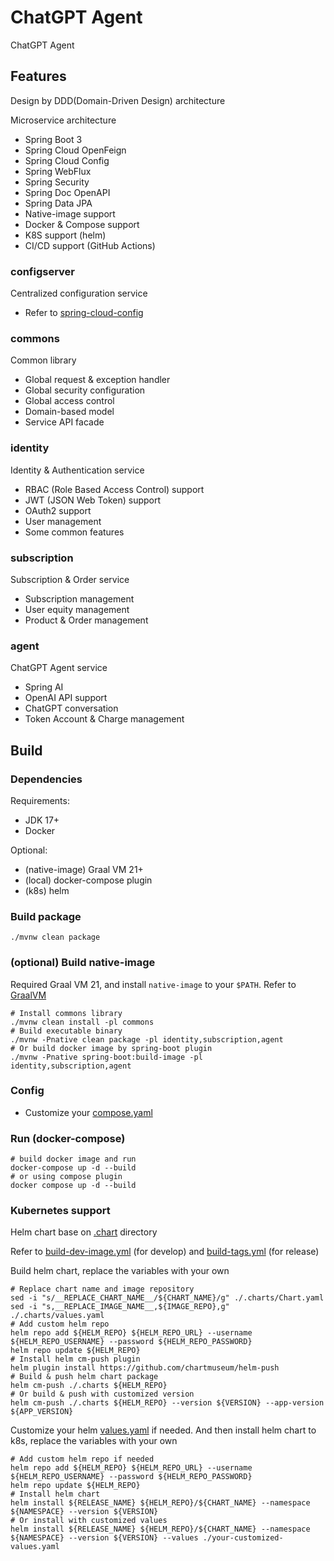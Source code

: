 # ChatGPT Agent

ChatGPT Agent

## Features

Design by DDD(Domain-Driven Design) architecture

Microservice architecture

- Spring Boot 3
- Spring Cloud OpenFeign
- Spring Cloud Config
- Spring WebFlux
- Spring Security
- Spring Doc OpenAPI
- Spring Data JPA
- Native-image support
- Docker & Compose support
- K8S support (helm)
- CI/CD support (GitHub Actions)

### configserver

Centralized configuration service

- Refer
  to [spring-cloud-config](https://docs.spring.io/spring-cloud-config/docs/current/reference/html/#_spring_cloud_config_server)

### commons

Common library

- Global request & exception handler
- Global security configuration
- Global access control
- Domain-based model
- Service API facade

### identity

Identity & Authentication service

- RBAC (Role Based Access Control) support
- JWT (JSON Web Token) support
- OAuth2 support
- User management
- Some common features

### subscription

Subscription & Order service

- Subscription management
- User equity management
- Product & Order management

### agent

ChatGPT Agent service

- Spring AI
- OpenAI API support
- ChatGPT conversation
- Token Account & Charge management

## Build

### Dependencies

Requirements:

- JDK 17+
- Docker

Optional:

- (native-image) Graal VM 21+
- (local) docker-compose plugin
- (k8s) helm

### Build package

```shell script
./mvnw clean package
```

### (optional) Build native-image

Required Graal VM 21, and install `native-image` to your `$PATH`.
Refer to [GraalVM](https://www.graalvm.org/docs/getting-started/)

```shell
# Install commons library
./mvnw clean install -pl commons
# Build executable binary
./mvnw -Pnative clean package -pl identity,subscription,agent
# Or build docker image by spring-boot plugin
./mvnw -Pnative spring-boot:build-image -pl identity,subscription,agent

```

### Config

- Customize your [compose.yaml](compose.yaml)

### Run (docker-compose)

```shell
# build docker image and run
docker-compose up -d --build
# or using compose plugin
docker compose up -d --build
```

### Kubernetes support

Helm chart base on [.chart](.charts) directory

Refer to [build-dev-image.yml](.github%2Fworkflows%2Fbuild-dev-image.yml) (for develop)
and [build-tags.yml](.github%2Fworkflows%2Fbuild-tags.yml) (for release)

Build helm chart, replace the variables with your own

```shell
# Replace chart name and image repository
sed -i "s/__REPLACE_CHART_NAME__/${CHART_NAME}/g" ./.charts/Chart.yaml
sed -i "s,__REPLACE_IMAGE_NAME__,${IMAGE_REPO},g" ./.charts/values.yaml
# Add custom helm repo
helm repo add ${HELM_REPO} ${HELM_REPO_URL} --username ${HELM_REPO_USERNAME} --password ${HELM_REPO_PASSWORD}
helm repo update ${HELM_REPO}
# Install helm cm-push plugin
helm plugin install https://github.com/chartmuseum/helm-push
# Build & push helm chart package
helm cm-push ./.charts ${HELM_REPO}
# Or build & push with customized version
helm cm-push ./.charts ${HELM_REPO} --version ${VERSION} --app-version ${APP_VERSION}
```

Customize your helm [values.yaml](.charts/values.yaml) if needed.
And then install helm chart to k8s, replace the variables with your own

```shell
# Add custom helm repo if needed
helm repo add ${HELM_REPO} ${HELM_REPO_URL} --username ${HELM_REPO_USERNAME} --password ${HELM_REPO_PASSWORD}
helm repo update ${HELM_REPO}
# Install helm chart
helm install ${RELEASE_NAME} ${HELM_REPO}/${CHART_NAME} --namespace ${NAMESPACE} --version ${VERSION}
# Or install with customized values
helm install ${RELEASE_NAME} ${HELM_REPO}/${CHART_NAME} --namespace ${NAMESPACE} --version ${VERSION} --values ./your-customized-values.yaml
```